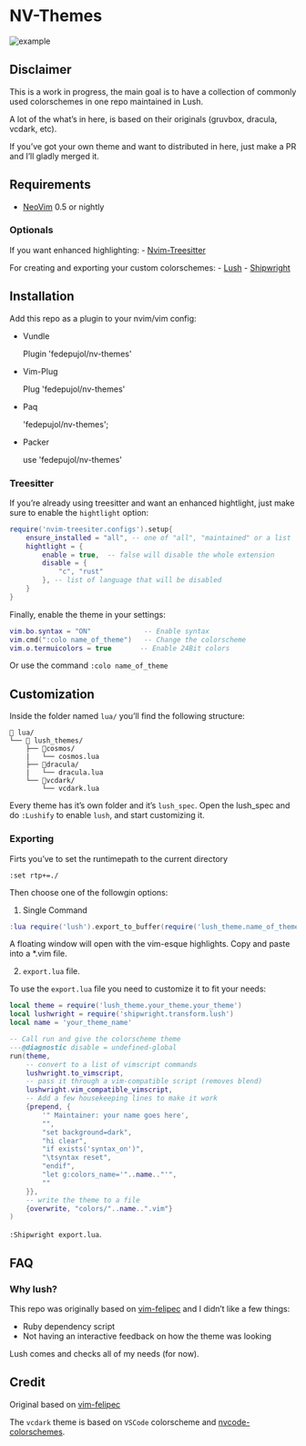 # NV-Themes

![example](https://github.com/fedepujol/nv-themes/blob/main/media/image01.jpg)

## Disclaimer

This is a work in progress, the main goal is to have a collection of
commonly used colorschemes in one repo maintained in Lush.

A lot of the what’s in here, is based on their originals (gruvbox,
dracula, vcdark, etc).

If you’ve got your own theme and want to distributed in here, just make
a PR and I’ll gladly merged it.

## Requirements

-   [NeoVim](https://github.com/neovim/neovim) 0.5 or nightly

### Optionals

If you want enhanced highlighting: -
[Nvim-Treesitter](https://github.com/nvim-treesitter/nvim-treesitter)

For creating and exporting your custom colorschemes: -
[Lush](https://github.com/rktjmp/lush.nvim) -
[Shipwright](https://github.com/rktjmp/shipwright.nvim)

## Installation

Add this repo as a plugin to your nvim/vim config:

-   Vundle

    Plugin 'fedepujol/nv-themes'

-   Vim-Plug

    Plug 'fedepujol/nv-themes'

-   Paq

    'fedepujol/nv-themes';

-   Packer

    use 'fedepujol/nv-themes'

### Treesitter

If you’re already using treesitter and want an enhanced hightlight, just
make sure to enable the `hightlight` option:

``` lua
require('nvim-treesiter.configs').setup{
	ensure_installed = "all", -- one of "all", "maintained" or a list
	hightlight = {
		enable = true, 	-- false will disable the whole extension
		disable = {
			"c", "rust"
		}, -- list of language that will be disabled
	}
}
```

Finally, enable the theme in your settings:

``` lua
vim.bo.syntax = "ON" 		 	 -- Enable syntax
vim.cmd(":colo name_of_theme") 	 -- Change the colorscheme
vim.o.termuicolors = true 	 	-- Enable 24Bit colors
```

Or use the command `:colo name_of_theme`

## Customization

Inside the folder named `lua/` you’ll find the following structure:

``` text
📁 lua/
└── 📁 lush_themes/
	├── 📁cosmos/
	|	└── cosmos.lua
	├── 📁dracula/
	|	└── dracula.lua
	└── 📁vcdark/
		└── vcdark.lua
```

Every theme has it’s own folder and it’s `lush_spec`. Open the lush_spec
and do `:Lushify` to enable `lush`, and start customizing it.

### Exporting

Firts you’ve to set the runtimepath to the current directory

`:set rtp+=./`

Then choose one of the followgin options:

1.  Single Command

``` lua
:lua require('lush').export_to_buffer(require('lush_theme.name_of_theme_to_export'))
```

A floating window will open with the vim-esque highlights. Copy and
paste into a \*.vim file.

2.  `export.lua` file.

To use the `export.lua` file you need to customize it to fit your needs:

``` lua
local theme = require('lush_theme.your_theme.your_theme')
local lushwright = require('shipwright.transform.lush')
local name = 'your_theme_name'

-- Call run and give the colorscheme theme
---@diagnostic disable = undefined-global
run(theme,
	-- convert to a list of vimscript commands
	lushwright.to_vimscript,
	-- pass it through a vim-compatible script (removes blend)
	lushwright.vim_compatible_vimscript,
	-- Add a few housekeeping lines to make it work
	{prepend, {
		'" Maintainer: your name goes here',
		"",
		"set background=dark",
		"hi clear",
		"if exists('syntax_on')",
		"\tsyntax reset",
		"endif",
		"let g:colors_name='"..name.."'",
		""
	}},
	-- write the theme to a file
	{overwrite, "colors/"..name..".vim"}
)
```

`:Shipwright export.lua`.

## FAQ

### Why lush?

This repo was originally based on
[vim-felipec](https://github.com/felipec/vim-felipec) and I didn’t like
a few things:

-   Ruby dependency script
-   Not having an interactive feedback on how the theme was looking

Lush comes and checks all of my needs (for now).

## Credit

Original based on [vim-felipec](https://github.com/felipec/vim-felipec)

The `vcdark` theme is based on `VSCode` colorscheme and
[nvcode-colorschemes](https://github.com/ChristianChiarulli/nvcode-color-schemes.vim).
